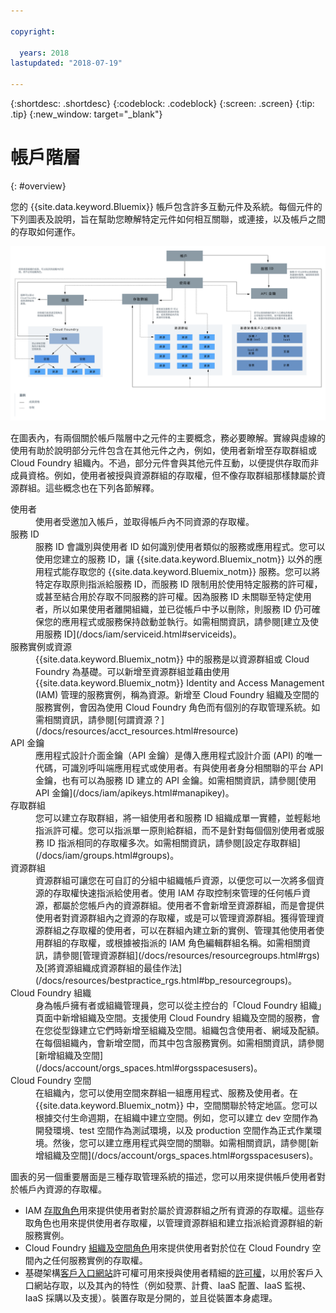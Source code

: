 ```yaml
---

copyright:

  years: 2018
lastupdated: "2018-07-19"

---
```


{:shortdesc: .shortdesc}
{:codeblock: .codeblock}
{:screen: .screen}
{:tip: .tip}
{:new_window: target="_blank"}

# 帳戶階層
{: #overview}

您的 {{site.data.keyword.Bluemix}} 帳戶包含許多互動元件及系統。每個元件的下列圖表及說明，旨在幫助您瞭解特定元件如何相互關聯，或連接，以及帳戶之間的存取如何運作。 

<a href="https://console.stage1.bluemix.net/docs/api/content/account/images/account_diagram.svg">
  <img src="images/account_diagram.svg" alt="帳戶圖表">
</a>

在圖表內，有兩個關於帳戶階層中之元件的主要概念，務必要瞭解。實線與虛線的使用有助於說明部分元件包含在其他元件之內，例如，使用者新增至存取群組或 Cloud Foundry 組織內。不過，部分元件會與其他元件互動，以便提供存取而非成員資格。例如，使用者被授與資源群組的存取權，但不像存取群組那樣隸屬於資源群組。這些概念也在下列各節解釋。

<dl>
<dt>使用者</dt>
<dd>使用者受邀加入帳戶，並取得帳戶內不同資源的存取權。</dd>
<dt>服務 ID</dt>
<dd>服務 ID 會識別與使用者 ID 如何識別使用者類似的服務或應用程式。您可以使用您建立的服務 ID，讓 {{site.data.keyword.Bluemix_notm}} 以外的應用程式能存取您的 {{site.data.keyword.Bluemix_notm}} 服務。您可以將特定存取原則指派給服務 ID，而服務 ID 限制用於使用特定服務的許可權，或甚至結合用於存取不同服務的許可權。因為服務 ID 未關聯至特定使用者，所以如果使用者離開組織，並已從帳戶中予以刪除，則服務 ID 仍可確保您的應用程式或服務保持啟動並執行。如需相關資訊，請參閱[建立及使用服務 ID](/docs/iam/serviceid.html#serviceids)。</dd>
<dt>服務實例或資源</dt>
<dd>{{site.data.keyword.Bluemix_notm}} 中的服務是以資源群組或 Cloud Foundry 為基礎。可以新增至資源群組並藉由使用 {{site.data.keyword.Bluemix_notm}} Identity and Access Management (IAM) 管理的服務實例，稱為資源。新增至 Cloud Foundry 組織及空間的服務實例，會因為使用 Cloud Foundry 角色而有個別的存取管理系統。如需相關資訊，請參閱[何謂資源？](/docs/resources/acct_resources.html#resource)</dd>
<dt>API 金鑰</dt>
<dd>應用程式設計介面金鑰（API 金鑰）是傳入應用程式設計介面 (API) 的唯一代碼，可識別呼叫端應用程式或使用者。有與使用者身分相關聯的平台 API 金鑰，也有可以為服務 ID 建立的 API 金鑰。如需相關資訊，請參閱[使用 API 金鑰](/docs/iam/apikeys.html#manapikey)。</dd>
<dt>存取群組</dt>
<dd>您可以建立存取群組，將一組使用者和服務 ID 組織成單一實體，並輕鬆地指派許可權。您可以指派單一原則給群組，而不是針對每個個別使用者或服務 ID 指派相同的存取權多次。如需相關資訊，請參閱[設定存取群組](/docs/iam/groups.html#groups)。</dd>
<dt>資源群組</dt>
<dd>資源群組可讓您在可自訂的分組中組織帳戶資源，以便您可以一次將多個資源的存取權快速指派給使用者。使用 IAM 存取控制來管理的任何帳戶資源，都屬於您帳戶內的資源群組。使用者不會新增至資源群組，而是會提供使用者對資源群組內之資源的存取權，或是可以管理資源群組。獲得管理資源群組之存取權的使用者，可以在群組內建立新的實例、管理其他使用者使用群組的存取權，或根據被指派的 IAM 角色編輯群組名稱。如需相關資訊，請參閱[管理資源群組](/docs/resources/resourcegroups.html#rgs)及[將資源組織成資源群組的最佳作法](/docs/resources/bestpractice_rgs.html#bp_resourcegroups)。</dd>
<dt>Cloud Foundry 組織</dt>
<dd>身為帳戶擁有者或組織管理員，您可以從主控台的「Cloud Foundry 組織」頁面中新增組織及空間。支援使用 Cloud Foundry 組織及空間的服務，會在您從型錄建立它們時新增至組織及空間。組織包含使用者、網域及配額。在每個組織內，會新增空間，而其中包含服務實例。如需相關資訊，請參閱[新增組織及空間](/docs/account/orgs_spaces.html#orgsspacesusers)。</dd>
<dt>Cloud Foundry 空間</dt>
<dd>在組織內，您可以使用空間來群組一組應用程式、服務及使用者。在 {{site.data.keyword.Bluemix_notm}} 中，空間關聯於特定地區。您可以根據交付生命週期，在組織中建立空間。例如，您可以建立 dev 空間作為開發環境、test 空間作為測試環境，以及 production 空間作為正式作業環境。然後，您可以建立應用程式與空間的關聯。如需相關資訊，請參閱[新增組織及空間](/docs/account/orgs_spaces.html#orgsspacesusers)。</dd>
</dl>

圖表的另一個重要層面是三種存取管理系統的描述，您可以用來提供帳戶使用者對於帳戶內資源的存取權。 

* IAM [存取角色](/docs/iam/users_roles.html#iamusermanrol)用來提供使用者對於屬於資源群組之所有資源的存取權。這些存取角色也用來提供使用者存取權，以管理資源群組和建立指派給資源群組的新服務實例。
* Cloud Foundry [組織及空間角色](/docs/iam/cfaccess.html#cfroles)用來提供使用者對於位在 Cloud Foundry 空間內之任何服務實例的存取權。
* 基礎架構[客戶入口網站](/docs/customer-portal/cpwhatis.html#customerportal_whatisCP)許可權可用來授與使用者精細的[許可權](/docs/iam/infrastructureaccess.html#infrapermission)，以用於客戶入口網站存取，以及其內的特性（例如發票、計費、IaaS 配置、IaaS 監視、IaaS 採購以及支援）。裝置存取是分開的，並且從裝置本身處理。
